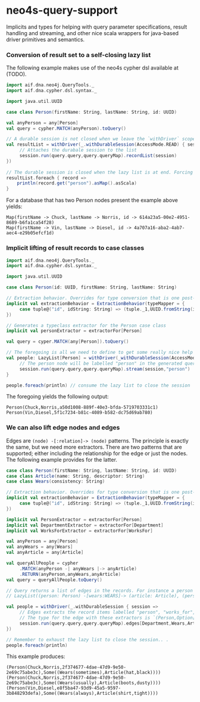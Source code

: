 # neo4s-query-support

Implicits and types for helping with query parameter specifications, result handling and streaming, and other nice
scala wrappers for java-based driver primitives and semantics.

### Conversion of result set to a self-closing lazy list
The following example makes use of the neo4s cypher dsl available at (TODO).
``` scala 
import aif.dna.neo4j.QueryTools._
import aif.dna.cypher.dsl.syntax._

import java.util.UUID

case class Person(firstName: String, lastName: String, id: UUID)

val anyPerson = any[Person]
val query = cypher.MATCH(anyPerson).toQuery()

// A durable session is not closed when we leave the `withDriver` scope
val resultList = withDriver(_.withDurableSession(AccessMode.READ) { session =>
     // Attaches the durabale session to the list
     session.run(query.query,query.queryMap).recordList(session)
})
 
// The durable session is closed when the lazy list is at end. Forcing the lazy list will close it.
resultList.foreach { record =>
    println(record.get("person").asMap().asScala) 
}
```
For a database that has two Person nodes present the example above yields:
``` text
Map(firstName -> Chuck, lastName -> Norris, id -> 614a23a5-00e2-4951-8689-b6fa1ca54f28)
Map(firstName -> Vin, lastName -> Diesel, id -> 4a707a16-aba2-4ab7-aec4-e29b05efcf1d)
```

### Implicit lifting of result records to case classes
``` scala 
import aif.dna.neo4j.QueryTools._
import aif.dna.cypher.dsl.syntax._

import java.util.UUID

case class Person(id: UUID, firstName: String, lastName: String)

// Extraction behavior. Overrides for type conversion that is one post-read and pre-lift to node case classes
implicit val extractionBehavior = ExtractionBehavior(typeMapper = {
     case tuple@("id", idString: String) => (tuple._1,UUID.fromString(idString))
})

// Generates a typeclass extractor for the Person case class
implicit val personExtractor = extractorFor[Person]

val query = cyper.MATCH(any[Person]).toQuery()

// The foregoing is all we need to define to get some really nice help from QueryTools...
val people: LazyList[Person] = withDriver(_withDurableSession(AccessMode.READ) { session =>
     // The person node will be labelled "person" in the generated query
     session.run(query.query,query.queryMap).stream(session,"person")
}

people.foreach(println) // consume the lazy list to close the session
```
The foregoing yields the following output: 
``` text
Person(Chuck,Norris,a50d1008-889f-40e3-bfda-5719703331c1)
Person(Vin,Diesel,5f1c7234-b81c-4089-b582-dc75d69ab780)
```
### We can also lift edge nodes and edges 
Edges are `(node) -[:relation]-> (node)` patterns. The principle is exactly the same,
but we need more extractors. There are two patterns that are supported; either including 
the relationship for the edge or just the nodes. The following example
provides for the latter.

``` scala 
case class Person(firstName: String, lastName: String, id: UUID)
case class Article(name: String, descriptor: String)
case class Wears(consistency: String)

// Extraction behavior. Overrides for type conversion that is one post-read and pre-lift to node case classes
implicit val extractionBehavior = ExtractionBehavior(typeMapper = {
     case tuple@("id", idString: String) => (tuple._1,UUID.fromString(idString))
})

implicit val PersonExtractor = extractorFor[Person]
implicit val DepartmentExtractor = extractorFor[Department]
implicit val WorksForExtractor = extractorFor[WorksFor]

val anyPerson = any[Person]
val anyWears = any[Wears]
val anyArticle = any[Article]

val queryAllPeople = cypher
     .MATCH(anyPerson -| anyWears |-> anyArticle)
     .RETURN(anyPerson,anyWears,anyArticle)
val query = queryAllPeople.toQuery()

// Query returns a list of edges in the records. For instance a person who reports to two departments would be
// LazyList((person: Person) -[wears:WEARS]-> (article: Article), (person: Person) -[wears:WEARS]-> (article: Article))

val people = withDriver(_.withDurableSession { session =>
     // Edges extracts the record items labelled "person", "works_for", and "department", which are leftnode, relationship, rightnode, respectively
     // The type for the edge with these extractors is `(Person,Option[Wears,Article]))
     session.run(query.query,query.queryMap).edges[Department,Wears,Article](session,"person","wears","article")
})

// Remember to exhaust the lazy list to close the session.. .
people.foreach(println)
```
This example produces: 
``` text
(Person(Chuck,Norris,2f374677-4dae-47d9-9e50-2e69c75abe3c),Some((Wears(sometimes),Article(hat,black))))
(Person(Chuck,Norris,2f374677-4dae-47d9-9e50-2e69c75abe3c),Some((Wears(usually),Article(boots,dusty))))
(Person(Vin,Diesel,e8f5ba47-93d9-45a5-9597-3b848293defa),Some((Wears(always),Article(shirt,tight))))
```
